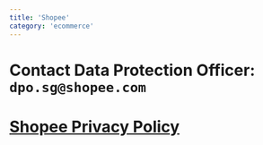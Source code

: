 ```yaml
---
title: 'Shopee'
category: 'ecommerce'
---
```


# Contact Data Protection Officer: `dpo.sg@shopee.com`

# [Shopee Privacy Policy](https://shopee.sg/legaldoc/privacy)
